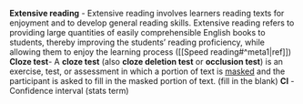 **Extensive reading** - Extensive reading involves learners reading texts for enjoyment and to develop general reading skills. Extensive reading refers to providing large quantities of easily comprehensible English books to students, thereby improving the students’ reading proficiency, while allowing them to enjoy the learning process ([[Speed reading#^meta1|ref]]) 
**Cloze test**- A **cloze test** (also **cloze deletion test** or **occlusion test**) is an exercise, test, or assessment in which a portion of text is [masked](https://en.wikipedia.org/wiki/Mask "Mask") and the participant is asked to fill in the masked portion of text. (fill in the blank)
**CI** - Confidence interval (stats term)